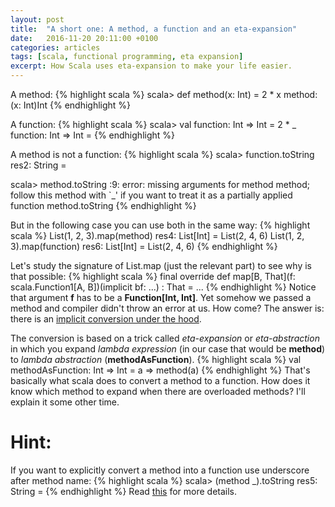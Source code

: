 ```yaml
---
layout: post
title:  "A short one: A method, a function and an eta-expansion"
date:   2016-11-20 20:11:00 +0100
categories: articles
tags: [scala, functional programming, eta expansion]
excerpt: How Scala uses eta-expansion to make your life easier.
---
```

A method:
{% highlight scala %}
scala> def method(x: Int) = 2 * x
method: (x: Int)Int
{% endhighlight %}

A function:
{% highlight scala %}
scala> val function: Int => Int = 2 * _
function: Int => Int = <function1>
{% endhighlight %}

A method is not a function:
{% highlight scala %}
scala> function.toString
res2: String = <function1>

scala> method.toString
<console>:9: error: missing arguments for method method;
follow this method with `_' if you want to treat it as a partially
              applied function method.toString
{% endhighlight %}

But in the following case you can use both in the same way:
{% highlight scala %}
List(1, 2, 3).map(method)
res4: List[Int] = List(2, 4, 6)
List(1, 2, 3).map(function)
res6: List[Int] = List(2, 4, 6)
{% endhighlight %}

Let's study the signature of List.map (just the relevant part) to see why is that possible:
{% highlight scala %}
final override def map[B, That](f: scala.Function1[A, B])(implicit bf: ...) : That = ...
{% endhighlight %}
Notice that argument **f** has to be a **Function[Int, Int]**. Yet somehow we passed a method and compiler didn't throw an error at us.
How come? The answer is: there is an [implicit conversion under the hood][scala-method-conversion].

The conversion is based on a trick called *eta-expansion* or *eta-abstraction* in which you expand *lambda expression* (in our case that would be **method**) to *lambda abstraction* (**methodAsFunction**).
{% highlight scala %}
val methodAsFunction: Int => Int = a => method(a)
{% endhighlight %}
That's basically what scala does to convert a method to a function.
How does it know which method to expand when there are overloaded methods?
I'll explain it some other time.

# Hint: #
If you want to explicitly convert a method into a function use underscore after method name:
{% highlight scala %}
scala> (method _).toString
res5: String = <function1>
{% endhighlight %}
Read [this][scala-method-values] for more details.

[scala-method-conversion]: http://scala-lang.org/files/archive/spec/2.11/06-expressions.html#method-conversions
[scala-method-values]: http://scala-lang.org/files/archive/spec/2.11/06-expressions.html#method-values
